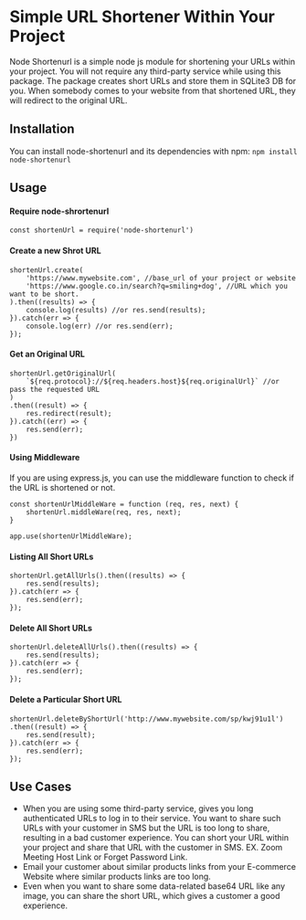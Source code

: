 # Simple URL Shortener Within Your Project
Node Shortenurl is a simple node js module for shortening your URLs within your project. You will not require any third-party service while using this package. The package creates short URLs and store them in SQLite3 DB for you. When somebody comes to your website from that shortened URL, they will redirect to the original URL.

## Installation
You can install node-shortenurl and its dependencies with npm: `npm install node-shortenurl`

## Usage

#### Require node-shrortenurl
`const shortenUrl = require('node-shortenurl')`

#### Create a new Shrot URL
```
shortenUrl.create(
    'https://www.mywebsite.com', //base_url of your project or website
    'https://www.google.co.in/search?q=smiling+dog', //URL which you want to be short.
).then((results) => {
    console.log(results) //or res.send(results);
}).catch(err => {
    console.log(err) //or res.send(err);
});
```

#### Get an Original URL
```
shortenUrl.getOriginalUrl(
    `${req.protocol}://${req.headers.host}${req.originalUrl}` //or pass the requested URL
)
.then((result) => {
    res.redirect(result);
}).catch((err) => {
    res.send(err);
})
```

#### Using Middleware
If you are using express.js, you can use the middleware function to check if the URL is shortened or not.

```
const shortenUrlMiddleWare = function (req, res, next) {
    shortenUrl.middleWare(req, res, next);
}
  
app.use(shortenUrlMiddleWare);
```

#### Listing All Short URLs
```
shortenUrl.getAllUrls().then((results) => {
    res.send(results);
}).catch(err => {
    res.send(err);
});
```

#### Delete All Short URLs

```
shortenUrl.deleteAllUrls().then((results) => {
    res.send(results);
}).catch(err => {
    res.send(err);
});
```

#### Delete a Particular Short URL
```
shortenUrl.deleteByShortUrl('http://www.mywebsite.com/sp/kwj91u1l')
.then((result) => {
    res.send(result);
}).catch(err => {
    res.send(err);
});
```

## Use Cases
- When you are using some third-party service, gives you long authenticated URLs to log in to their service. You want to share such URLs with your customer in SMS but the URL is too long to share, resulting in a bad customer experience. You can short your URL within your project and share that URL with the customer in SMS. EX. Zoom Meeting Host Link or Forget Password Link.
- Email your customer about similar products links from your E-commerce Website where similar products links are too long.
- Even when you want to share some data-related base64 URL like any image, you can share the short URL, which gives a customer a good experience.
